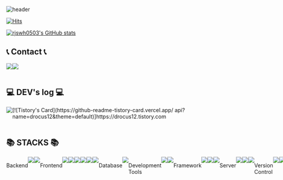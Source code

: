 <div align="left">

![header](https://capsule-render.vercel.app/api?type=Waving&color=timeGradient&text=Welcome%20to%20rjswh0503's%20GitHub%20👋&animation=twinkling&fontSize=40&fontAlignY=50&fontAlign=50&height=180&desc=)
    
[![Hits](https://hits.seeyoufarm.com/api/count/incr/badge.svg?url=https%3A%2F%2Fgithub.com%2Frjswh0503&count_bg=%2379C83D&title_bg=%23FEA92A&icon=&icon_color=%23E7E7E7&title=hits&edge_flat=false)](https://hits.seeyoufarm.com)
    
    
    
    
    
[![rjswh0503's GitHub stats](https://github-readme-stats.vercel.app/api?username=rjswh0503&include_all_commits=true&theme=gruvbox_light&hide_border=false&count_private=true)](https://github.com/rjswh0503/github-readme-stats)
    
    
    
 ## 📞 Contact 📞
 
<div style="display:flex; flex-direction:row;">
        <a href="rjswh1234@gmail.com">
        <img src="https://img.shields.io/badge/Gmail-EA4335?style=for-the-badge&logo=Gmail&logoColor=white"> 
        </a>
        <a href="rjswh0503@naver.com">
        <img src="https://img.shields.io/badge/Naver-03C75A?style=for-the-badge&logo=Naver&logoColor=white"> 
        </a>
</div><br>


## 💻 DEV's log 💻
<div style="display:flex; flex-direction:row;">
    <a href="https://li-yo.tistory.com">
        <img src="https://img.shields.io/badge/
        Tistory-000000?style=for-the-badge&logo=Tistory&logoColor=white"> 
    </a>
[![Tistory's Card](https://github-readme-tistory-card.vercel.app/
api?name=drocus12&theme=default)]https://drocus12.tistory.com
</div><br>

## 📚 STACKS 📚
<div style="display:flex; flex-direction:row;">
<div>
    <p>Backend<p>
</div>
<img src="https://img.shields.io/badge/java-007396?style=for-the-badge&logo=java&logoColor=white">
<img src="https://img.shields.io/badge/Node.js-339933?style=for-the-badge&logo=Node.js&logoColor=white"><br>
<div>
    <p>Frontend<p>
</div>
<img src="https://img.shields.io/badge/html5-E34F26?style=for-the-badge&logo=html5&logoColor=white">
<img src="https://img.shields.io/badge/css-1572B6?style=for-the-badge&logo=css3&logoColor=white">
<img src="https://img.shields.io/badge/javascript-F7DF1E?style=for-the-badge&logo=javascript&logoColor=black">
<img src="https://img.shields.io/badge/jquery-0769AD?style=for-the-badge&logo=jquery&logoColor=white">
<img src="https://img.shields.io/badge/Bootstrap-7952B3?style=for-the-badge&logo=Bootstrap&logoColor=white"> 
<img src="https://img.shields.io/badge/react-61DAFB?style=for-the-badge&logo=react&logoColor=black"><br>
<div>
    <p>Database<p>
</div>
<img src="https://img.shields.io/badge/oracle-F80000?style=for-the-badge&logo=oracle&logoColor=white"><br>
<div>
    <p>Development Tools<p>
</div>
 <img src="https://img.shields.io/badge/Eclipse IDE-2C2255?style=for-the-badge&logo=Eclipse IDE&logoColor=white">
 <img src="https://img.shields.io/badge/Visual Studio Code -007ACC?style=for-the-badge&logo=Visual Studio Code&logoColor=white"><br>
<div>
    <p>Framework<p>
</div>
<img src="https://img.shields.io/badge/Spring Boot-6DB33F?style=for-the-badge&logo=spring boot&logoColor=white"> 
<img src="https://img.shields.io/badge/Spring-6DB33F?style=for-the-badge&logo=spring&logoColor=white">
<img src="https://img.shields.io/badge/Bootstrap-7952B3?style=for-the-badge&logo=Bootstrap&logoColor=white"><br> 

<div>
    <p>Server<p>
</div>
<img src="https://img.shields.io/badge/linux-FCC624?style=for-the-badge&logo=linux&logoColor=black"> 
<img src="https://img.shields.io/badge/apache tomcat-F8DC75?style=for-the-badge&logo=apachetomcat&logoColor=black">
<img src="https://img.shields.io/badge/Amazon AWS-232F3E?style=for-the-badge&logo=amazon aws&logoColor=white"><br>

<div>
    <p>Version Control<p>
</div>

<img src="https://img.shields.io/badge/git-F05032?style=for-the-badge&logo=git&logoColor=white">
<img src="https://img.shields.io/badge/github-181717?style=for-the-badge&logo=github&logoColor=white"><br>

<div>
    <p>Communication<p>
</div>

<img src="https://img.shields.io/badge/figma-F24E1E?style=for-the-badge&logo=figma&logoColor=white">
<img src="https://img.shields.io/badge/slack-4A154B?style=for-the-badge&logo=slack&logoColor=white">

</div>
